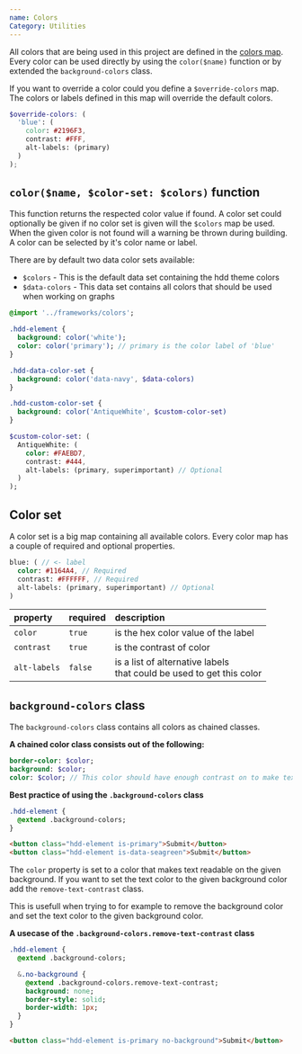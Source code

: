 ```yaml
---
name: Colors
Category: Utilities
---
```


All colors that are being used in this project are defined in the [colors map](https://github.com/hafslundnett/hdd-theme/tree/develop/variables/colors.scss). Every color can be used directly by using the `color($name)` function or by extended the `background-colors` class.

If you want to override a color could you define a `$override-colors` map. The colors or labels defined in this map will override the default colors.

```scss
$override-colors: (
  'blue': (
    color: #2196F3,
    contrast: #FFF,
    alt-labels: (primary)
  )
);
```

## `color($name, $color-set: $colors)` function

This function returns the respected color value if found. A color set could optionally be given if no color set is given will the `$colors` map be used. When the given color is not found will a warning be thrown during building. A color can be selected by it's color name or label.

There are by default two data color sets available:
- `$colors` - This is the default data set containing the hdd theme colors
- `$data-colors` - This data set contains all colors that should be used when working on graphs

```sass
@import '../frameworks/colors';

.hdd-element {
  background: color('white');
  color: color('primary'); // primary is the color label of 'blue'
}

.hdd-data-color-set {
  background: color('data-navy', $data-colors)
}

.hdd-custom-color-set {
  background: color('AntiqueWhite', $custom-color-set)
}

$custom-color-set: (
  AntiqueWhite: (
    color: #FAEBD7,
    contrast: #444,
    alt-labels: (primary, superimportant) // Optional
  )
);
```

## Color set

A color set is a big map containing all available colors. Every color map has a couple of required and optional properties.

```sass
blue: ( // <- label
  color: #1164A4, // Required
  contrast: #FFFFFF, // Required
  alt-labels: (primary, superimportant) // Optional
)
```

| property | required | description |
| :--- | :--- | :--- |
| `color` | `true` | is the hex color value of the label |
| `contrast` | `true` | is the contrast of color |
| `alt-labels` | `false` | is a list of alternative labels<br>that could be used to get this color |

## `background-colors` class

The `background-colors` class contains all colors as chained classes.

**A chained color class consists out of the following:**

```sass
border-color: $color;
background: $color;
color: $color; // This color should have enough contrast on to make text readable on the given background color
```

**Best practice of using the `.background-colors` class**

```sass
.hdd-element {
  @extend .background-colors;
}
```

```html
<button class="hdd-element is-primary">Submit</button>
<button class="hdd-element is-data-seagreen">Submit</button>
```

The `color` property is set to a color that makes text readable on the given background. If you want to set the text color to the given background color add the `remove-text-contrast` class.

This is usefull when trying to for example to remove the background color and set the text color to the given background color.

**A usecase of the `.background-colors.remove-text-contrast` class**

```sass
.hdd-element {
  @extend .background-colors;

  &.no-background {
    @extend .background-colors.remove-text-contrast;
    background: none;
    border-style: solid;
    border-width: 1px;
  }
}
```

```html
<button class="hdd-element is-primary no-background">Submit</button>
```

